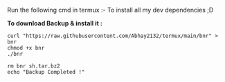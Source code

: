 Run the following cmd in termux :-
To install all my dev dependencies ;D

**To download Backup & install it :**
```
curl "https://raw.githubusercontent.com/Abhay2132/termux/main/bnr" > bnr
chmod +x bnr
./bnr

rm bnr sh.tar.bz2
echo "Backup Completed !"
```
